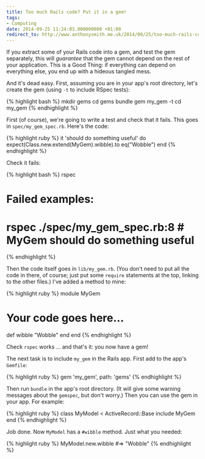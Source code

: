 ```yaml
---
title: Too much Rails code? Put it in a gem!
tags:
- Computing
date: 2014-09-25 11:24:03.000000000 +01:00
redirect_to: http://www.anthonysmith.me.uk/2014/09/25/too-much-rails-code-put-it-in-a-gem/
---
```

If you extract some of your Rails code into a gem, and test the gem separately, this will _guarantee_ that the gem cannot depend on the rest of your application. This is a Good Thing: if everything can depend on everything else, you end up with a hideous tangled mess.

And it's dead easy. First, assuming you are in your app's root directory, let's create the gem (using <code>-t</code> to include RSpec tests):

{% highlight bash %}
mkdir gems
cd gems
bundle gem my_gem -t
cd my_gem
{% endhighlight %}

First (of course), we're going to write a test and check that it fails. This goes in <code>spec/my_gem_spec.rb</code>. Here's the code:

{% highlight ruby %}
it 'should do something useful' do
  expect(Class.new.extend(MyGem).wibble).to eq("Wobble")
end
{% endhighlight %}

Check it fails:

{% highlight bash %}
rspec
# Failed examples:
#
# rspec ./spec/my_gem_spec.rb:8 # MyGem should do something useful
{% endhighlight %}

Then the code itself goes in <code>lib/my_gem.rb</code>. (You don't need to put all the code in there, of course; just put some <code>require</code> statements at the top, linking to the other files.) I've added a method to mine:

{% highlight ruby %}
module MyGem
  # Your code goes here...
  def wibble
    "Wobble"
  end
end
{% endhighlight %}

Check <code>rspec</code> works ... and that's it: you now have a gem!

The next task is to include <code>my_gem</code> in the Rails app. First add to the app's <code>Gemfile</code>:

{% highlight ruby %}
gem 'my_gem', path: 'gems'
{% endhighlight %}

Then run <code>bundle</code> in the app's root directory. (It will give some warning messages about the <code>gemspec</code>, but don't worry.) Then you can use the gem in your app. For example:

{% highlight ruby %}
class MyModel < ActiveRecord::Base
  include MyGem
end
{% endhighlight %}

Job done. Now <code>MyModel</code> has a <code>#wibble</code> method. Just what you needed:

{% highlight ruby %}
MyModel.new.wibble #=> "Wobble"
{% endhighlight %}
